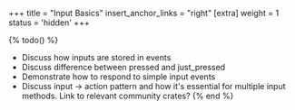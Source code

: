 +++
title = "Input Basics"
insert_anchor_links = "right"
[extra]
weight = 1
status = 'hidden'
+++

{% todo() %}

* Discuss how inputs are stored in events
* Discuss difference between pressed and just_pressed
* Demonstrate how to respond to simple input events
* Discuss input -> action pattern and how it's essential for multiple input methods. Link to relevant community crates?
{% end %}
